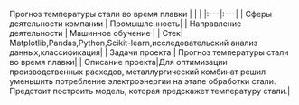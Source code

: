 Прогноз температуры стали во время плавки
|  |  |
|:---|:---|
| Сферы деятельности компании | Промышленность| 
| Направление деятельности | Машинное обучение |
| Стек| Matplotlib,Pandas,Python,Scikit-learn,исследовательский анализ данных,классификация| 
| Задачи проекта | Прогноз температуры стали во время плавки| 
| Описание проекта|Для оптимизации производственных расходов, металлургический комбинат решил уменьшить потребление электроэнергии на этапе обработки стали. Предстоит построить модель, которая предскажет температуру стали.| 
